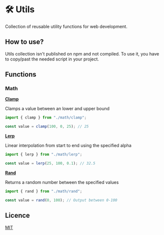 # 🛠 Utils
Collection of reusable utility functions for web development.

## How to use?

Utils collection isn't published on npm and not compiled.
To use it, you have to copy/past the needed script in your project.

## Functions

### Math

**[Clamp](https://github.com/theoplawinski/utils/blob/main/math/clamp.ts)**

Clamps a value between an lower and upper bound

```javascript
import { clamp } from "./math/clamp";

const value = clamp(100, 0, 25); // 25
```

**[Lerp](https://github.com/theoplawinski/utils/blob/main/math/lerp.ts)**

Linear interpolation from start to end using the specified alpha

```javascript
import { lerp } from "./math/lerp";

const value = lerp(25, 100, 0.1); // 32.5
```

**[Rand](https://github.com/theoplawinski/utils/blob/main/math/rand.ts)**

Returns a random number between the specified values

```javascript
import { rand } from "./math/rand";

const value = rand(0, 100); // Output between 0-100
```

## Licence

[MIT](LICENSE)

